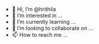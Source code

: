 - 👋 Hi, I’m @hrithila
- 👀 I’m interested in ...
- 🌱 I’m currently learning ...
- 💞️ I’m looking to collaborate on ...
- 📫 How to reach me ...

<!---
hrithila/hrithila is a ✨ special ✨ repository because its `README.md` (this file) appears on your GitHub profile.
You can click the Preview link to take a look at your changes.
--->
